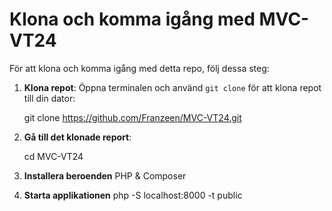 # Klona och komma igång med MVC-VT24

För att klona och komma igång med detta repo, följ dessa steg:

1. **Klona repot**:
   Öppna terminalen och använd `git clone` för att klona repot till din dator:

   git clone https://github.com/Franzeen/MVC-VT24.git


2. **Gå till det klonade report**:

    cd MVC-VT24

3. **Installera beroenden**
    PHP & Composer

4. **Starta applikationen**
    php -S localhost:8000 -t public